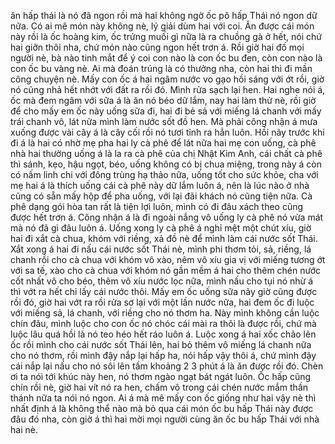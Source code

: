 ăn hấp thái là nó đã ngon rồi mà hai không ngờ ốc pô hấp Thái nó ngon dữ nữa. Có ai mê món này không nè, lý giải dùm hai với coi. Ăn được cái món này rồi là ốc hoàng kim, ốc trứng muối gì nữa là ra chuồng gà ở hết, nói chứ hai giỡn thôi nha, chứ món nào cũng ngon hết trơn á. Rồi giờ hai đố mọi người nè, bà nào tinh mắt để ý coi con nào là con ốc bu đen, còn con nào là con ốc bu vàng nè. Ai mà đoán trúng là có thưởng nha, còn hai thì đi mần công chuyện nè. Mấy con ốc á hai ngâm nước vo gạo hồi sáng với ớt rồi, giờ nó cũng nhả hết nhớt với đất ra rồi đó. Mình rửa sạch lại hen. Hai nghe nói á, ốc mà đem ngâm với sữa á là ăn nó béo dữ lắm, nay hai làm thử nè, rồi giờ để cho mấy em ốc này uống sữa đi, hai đi bẻ sả với miếng lá chanh với mấy trái chanh vô, lát nữa mình làm nước sốt đồ hen. Mà phải công nhận á mưa xuống được vài cây á là cây cối rồi nó tươi tỉnh ra hẳn luôn. Hồi nãy trước khi đi á là hai có nhờ mẹ pha hai ly cà phê để lát nữa hai mẹ con uống, cà phê nhà hai thường uống á là la ra cà phê của chị Nhật Kim Anh, cái chất cà phê thì sánh, kẹo, hậu ngọt, béo, uống không có bị chua miệng, trong này á còn có nấm linh chi với đông trùng hạ thảo nữa, uống tốt cho sức khỏe, cha với mẹ hai á là thích uống cái cà phê này dữ lắm luôn á, nên là lúc nào ở nhà cũng có sẵn mấy hộp để pha uống, với lại đãi khách nó cũng tiện nữa. Cà phê dạng gói hòa tan rất là tiện lợi luôn, mình có đi đâu xách theo cũng được hết trơn á. Công nhận á là đi ngoài nắng vô uống ly cà phê nó vừa mát mà nó đã gì đâu luôn á. Uống xong ly cà phê á nghỉ mệt một chút xíu, giờ hai đi xắt cà chua, khóm với riềng, xả đồ nè để mình làm cái nước sốt Thái. Xắt xong á hai đi nấu cái nước sốt Thái nè, mình phi thơm tỏi, sả, riềng, lá chanh rồi cho cà chua với khóm vô xào, nêm vô xíu gia vị với miếng tương ớt với sa tế, xào cho cà chua với khóm nó gần mềm á hai cho thêm chén nước cốt nhất vô cho béo, thêm vô xíu nước lọc nữa, mình nấu cho tụi nó nhừ á thì vớt ra hết chỉ lấy cái nước thôi. Mấy em ốc uống sữa nãy giờ cũng được rồi đó, giờ hai vớt ra rồi rửa sơ lại với một lần nước nữa, hai đem ốc đi luộc với miếng sả, lá chanh, với riềng cho nó thơm ha. Này mình không cần luộc chín đâu, mình luộc cho con ốc nó chóc cái mài ra thôi là được rồi, chứ mà luộc lâu quá hồi là nó teo héo hết ráo luôn á. Luộc xong á hai xốc chảo lên ốc rồi mình cho cái nước sốt Thái lên, hai bỏ thêm vô miếng lá chanh nữa cho nó thơm, rồi mình đậy nắp lại hấp ha, nói hấp vậy thôi á, chứ mình đậy cái nắp lại nấu cho nó sôi lên tầm khoảng 2 3 phút á là ăn được rồi đó. Chèn ơi ta nói tới khúc này hen, nó thơm ngào ngạt bát ngát luôn. Ốc hấp cũng chín rồi nè, giờ hai vít nó ra hen, chấm vô trong cái chén nước mắm thần thánh nữa ta nói nó ngon. Ai á mà mê mấy con ốc giống như hai vậy nè thì nhất định á là không thể nào mà bỏ qua cái món ốc bu hấp Thái này được đâu đó nha, còn giờ á thì hai mời mọi người cùng ăn ốc bu hấp Thái với nhà hai nè.
